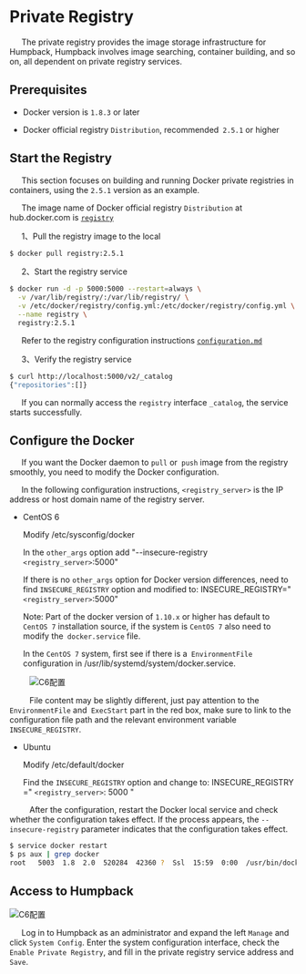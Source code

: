 # Private Registry

&ensp;&ensp;&ensp;The private registry provides the image storage infrastructure for Humpback, Humpback involves image searching, container building, and so on, all dependent on private registry services.   

##  Prerequisites   

- Docker version is `1.8.3` or later  

- Docker official registry `Distribution`, recommended` 2.5.1` or higher   

##  Start the Registry

&ensp;&ensp;&ensp;This section focuses on building and running Docker private registries in containers, using the `2.5.1` version as an example.  

&ensp;&ensp;&ensp;The image name of Docker official registry `Distribution` at hub.docker.com is <a href="https://hub.docker.com/r/library/registry/">`registry` </a>

&ensp;&ensp;&ensp;1、Pull the registry image to the local

```bash
$ docker pull registry:2.5.1
```
&ensp;&ensp;&ensp;2、Start the registry service   

```bash
$ docker run -d -p 5000:5000 --restart=always \
  -v /var/lib/registry/:/var/lib/registry/ \
  -v /etc/docker/registry/config.yml:/etc/docker/registry/config.yml \
  --name registry \
  registry:2.5.1
```
&ensp;&ensp;&ensp;Refer to the registry configuration instructions <a href="https://github.com/docker/distribution/blob/master/docs/configuration.md">`configuration.md` </a>

&ensp;&ensp;&ensp;3、Verify the registry service 

```bash
$ curl http://localhost:5000/v2/_catalog
{"repositories":[]}
```
&ensp;&ensp;&ensp;If you can normally access the `registry` interface `_catalog`, the service starts successfully. 

##  Configure the Docker  

&ensp;&ensp;&ensp;If you want the Docker daemon to `pull` or` push` image from the registry smoothly, you need to modify the Docker configuration.

&ensp;&ensp;&ensp;In the following configuration instructions, `<registry_server>` is the IP address or host domain name of the registry server.  

- CentOS 6   

  Modify /etc/sysconfig/docker   

  In the `other_args` option add "--insecure-registry `<registry_server>`:5000"

  If there is no `other_args` option for Docker version differences, need to find `INSECURE_REGISTRY` option and modified to: INSECURE_REGISTRY="`<registry_server>`:5000"  

  Note: Part of the docker version of `1.10.x` or higher has default to` CentOS 7` installation source, if the system is `CentOS 7` also need to modify the` docker.service` file.   

  In the `CentOS 7` system, first see if there is a` EnvironmentFile` configuration in /usr/lib/systemd/system/docker.service.

&ensp;&ensp;&ensp;&ensp;&ensp;![C6配置](./_media/centos7_docker_etc.jpg)   
  
&ensp;&ensp;&ensp;&ensp;&ensp;File content may be slightly different, just pay attention to the `EnvironmentFile` and` ExecStart` part in the red box, make sure to link to the configuration file path and the relevant environment variable `INSECURE_REGISTRY`.

- Ubuntu

  Modify /etc/default/docker

  Find the `INSECURE_REGISTRY` option and change to: INSECURE_REGISTRY =" `<registry_server>`: 5000 "

&ensp;&ensp;&ensp;&ensp;&ensp;After the configuration, restart the Docker local service and check whether the configuration takes effect. If the process appears, the `--insecure-registry` parameter indicates that the configuration takes effect.

```bash
$ service docker restart
$ ps aux | grep docker
root   5003  1.8  2.0  520284  42360 ?  Ssl  15:59  0:00  /usr/bin/dockerd -H fd:// --insecure-registry 192.168.1.10:5000
```

##  Access to Humpback

![C6配置](./_media/system_config.png)    

&ensp;&ensp;&ensp;Log in to Humpback as an administrator and expand the left `Manage` and click `System Config`. Enter the system configuration interface, check the `Enable Private Registry`, and fill in the private registry service address and `Save`.
